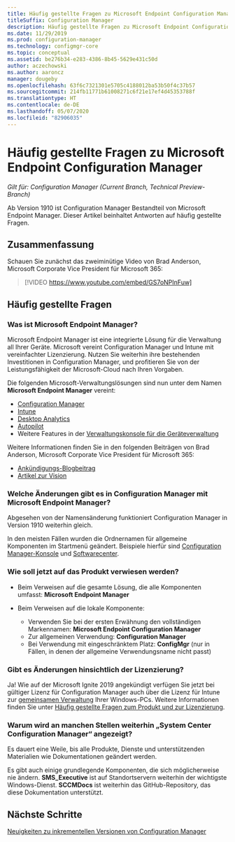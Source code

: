 ```yaml
---
title: Häufig gestellte Fragen zu Microsoft Endpoint Configuration Manager
titleSuffix: Configuration Manager
description: Häufig gestellte Fragen zu Microsoft Endpoint Configuration Manager
ms.date: 11/29/2019
ms.prod: configuration-manager
ms.technology: configmgr-core
ms.topic: conceptual
ms.assetid: be276b34-e283-4386-8b45-5629e431c50d
author: aczechowski
ms.author: aaroncz
manager: dougeby
ms.openlocfilehash: 63f6c7321301e5705c4188012ba53b50f4c37b57
ms.sourcegitcommit: 214fb11771b61008271c6f21e17ef4d45353788f
ms.translationtype: HT
ms.contentlocale: de-DE
ms.lasthandoff: 05/07/2020
ms.locfileid: "82906035"
---
```

# <a name="microsoft-endpoint-configuration-manager-faq"></a>Häufig gestellte Fragen zu Microsoft Endpoint Configuration Manager

*Gilt für: Configuration Manager (Current Branch, Technical Preview-Branch)*

Ab Version 1910 ist Configuration Manager Bestandteil von Microsoft Endpoint Manager. Dieser Artikel beinhaltet Antworten auf häufig gestellte Fragen.

## <a name="summary"></a>Zusammenfassung

Schauen Sie zunächst das zweiminütige Video von Brad Anderson, Microsoft Corporate Vice President für Microsoft 365:

> [!VIDEO https://www.youtube.com/embed/GS7oNPInFuw]

## <a name="faqs"></a>Häufig gestellte Fragen

### <a name="what-is-microsoft-endpoint-manager"></a>Was ist Microsoft Endpoint Manager?

Microsoft Endpoint Manager ist eine integrierte Lösung für die Verwaltung all Ihrer Geräte. Microsoft vereint Configuration Manager und Intune mit vereinfachter Lizenzierung. Nutzen Sie weiterhin ihre bestehenden Investitionen in Configuration Manager, und profitieren Sie von der Leistungsfähigkeit der Microsoft-Cloud nach Ihren Vorgaben.

Die folgenden Microsoft-Verwaltungslösungen sind nun unter dem Namen **Microsoft Endpoint Manager** vereint:

- [Configuration Manager](https://docs.microsoft.com/configmgr)
- [Intune](https://docs.microsoft.com/intune)
- [Desktop Analytics](../../desktop-analytics/overview.md)
- [Autopilot](https://docs.microsoft.com/intune/enrollment/enrollment-autopilot)
- Weitere Features in der [Verwaltungskonsole für die Geräteverwaltung](https://techcommunity.microsoft.com/t5/enterprise-mobility-security/microsoft-intune-rolls-out-an-improved-streamlined-endpoint/ba-p/937760)

Weitere Informationen finden Sie in den folgenden Beiträgen von Brad Anderson, Microsoft Corporate Vice President für Microsoft 365:

- [Ankündigungs-Blogbeitrag](https://aka.ms/cmannounce)
- [Artikel zur Vision](https://aka.ms/MEMVisionPaper)

### <a name="what-things-change-in-configuration-manager-with-microsoft-endpoint-manager"></a>Welche Änderungen gibt es in Configuration Manager mit Microsoft Endpoint Manager?

Abgesehen von der Namensänderung funktioniert Configuration Manager in Version 1910 weiterhin gleich.

In den meisten Fällen wurden die Ordnernamen für allgemeine Komponenten im Startmenü geändert. Beispiele hierfür sind [Configuration Manager-Konsole](../servers/manage/admin-console.md#bkmk_open) und [Softwarecenter](software-center.md#bkmk_open).

### <a name="how-do-we-refer-to-the-product-now"></a>Wie soll jetzt auf das Produkt verwiesen werden?

- Beim Verweisen auf die gesamte Lösung, die alle Komponenten umfasst: **Microsoft Endpoint Manager**

- Beim Verweisen auf die lokale Komponente:
  - Verwenden Sie bei der ersten Erwähnung den vollständigen Markennamen: **Microsoft Endpoint Configuration Manager**
  - Zur allgemeinen Verwendung: **Configuration Manager**
  - Bei Verwendung mit eingeschränktem Platz: **ConfigMgr** (nur in Fällen, in denen der allgemeine Verwendungsname nicht passt)

### <a name="are-there-any-licensing-changes"></a>Gibt es Änderungen hinsichtlich der Lizenzierung?

Ja! Wie auf der Microsoft Ignite 2019 angekündigt verfügen Sie jetzt bei gültiger Lizenz für Configuration Manager auch über die Lizenz für Intune zur [gemeinsamen Verwaltung](../../comanage/overview.md) Ihrer Windows-PCs. Weitere Informationen finden Sie unter [Häufig gestellte Fragen zum Produkt und zur Lizenzierung](product-and-licensing-faq.md#bkmk_mem).

### <a name="why-do-i-still-see-system-center-configuration-manager-some-places"></a>Warum wird an manchen Stellen weiterhin „System Center Configuration Manager“ angezeigt?

Es dauert eine Weile, bis alle Produkte, Dienste und unterstützenden Materialien wie Dokumentationen geändert werden.

Es gibt auch einige grundlegende Komponenten, die sich möglicherweise nie ändern. **SMS_Executive** ist auf Standortservern weiterhin der wichtigste Windows-Dienst. **SCCMDocs** ist weiterhin das GitHub-Repository, das diese Dokumentation unterstützt.

## <a name="next-steps"></a>Nächste Schritte

[Neuigkeiten zu inkrementellen Versionen von Configuration Manager](../plan-design/changes/whats-new-incremental-versions.md)
